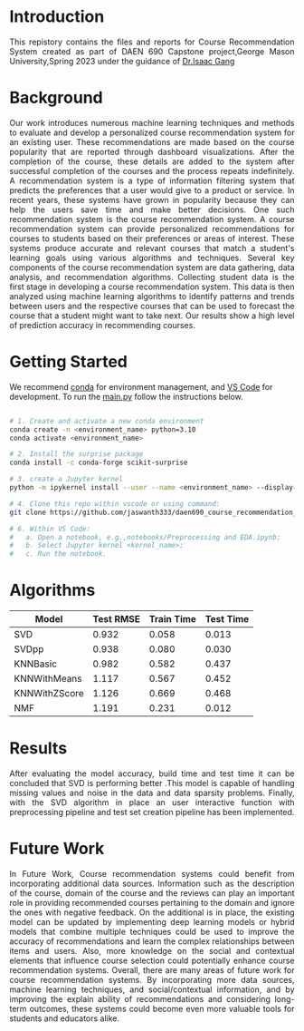 # Introduction
<p align="justify"> 
This repistory contains the files and reports for Course Recommendation System created as part of DAEN 690 Capstone project,George Mason University,Spring 2023 under the guidance of <a href="MAILTO:igang@gmu.edu">Dr.Isaac Gang</a></p>

# Background
<p align="justify"> 
Our work introduces numerous machine learning techniques and methods to evaluate and develop a personalized course recommendation system for an existing user. These recommendations are made based on the course popularity that are reported through dashboard visualizations. After the completion of the course, these details are added to the system after successful completion of the courses and the process repeats indefinitely. A recommendation system is a type of information filtering system that predicts the preferences that a user would give to a product or service. In recent years, these systems have grown in popularity because they can help the users save time and make better decisions. One such recommendation system is the course recommendation system. A course recommendation system can provide personalized recommendations for courses to students based on their preferences or areas of interest. These systems produce accurate and relevant courses that match a student's learning goals using various algorithms and techniques. Several key components of the course recommendation system are data gathering, data analysis, and recommendation algorithms. Collecting student data is the first stage in developing a course recommendation system. This data is then analyzed using machine learning algorithms to identify patterns and trends between users and the respective courses that can be used to forecast the course that a student might want to take next. Our results show a high level of prediction accuracy in recommending courses.
</p>

# Getting Started

We recommend [conda](https://docs.conda.io/projects/conda/en/latest/glossary.html?highlight=environment#conda-environment) for environment management, and [VS Code](https://code.visualstudio.com/) for development. To run the [main.py](https://github.com/jaswanth333/daen690_course_recommendation_system/blob/main/main.py) follow the instructions below.


```bash

# 1. Create and activate a new conda environment
conda create -n <environment_name> python=3.10
conda activate <environment_name>

# 2. Install the surprise package
conda install -c conda-forge scikit-surprise

# 3. create a Jupyter kernel
python -m ipykernel install --user --name <environment_name> --display-name <kernel_name>

# 4. Clone this repo within vscode or using command:
git clone https://github.com/jaswanth333/daen690_course_recommendation_system

# 6. Within VS Code:
#   a. Open a notebook, e.g.,notebooks/Preprocessing and EDA.ipynb;  
#   b. Select Jupyter kernel <kernel_name>;
#   c. Run the notebook.

```
# Algorithms

| Model         | Test RMSE | Train Time | Test Time |
|---------------|-----------|------------|-----------|
| SVD           | 0.932     | 0.058      | 0.013     |
| SVDpp         | 0.938     | 0.080      | 0.030     |
| KNNBasic      | 0.982     | 0.582      | 0.437     |
| KNNWithMeans  | 1.117     | 0.567      | 0.452     |
| KNNWithZScore | 1.126     | 0.669      | 0.468     |
| NMF           | 1.191     | 0.231      | 0.012     |

# Results
<p align="justify"> 
After evaluating the model accuracy, build time and test time it can be concluded that SVD is performing better .This model is capable of handling missing values  and noise in the data and data sparsity problems. Finally, with the SVD algorithm in place an user interactive function with preprocessing pipeline and test set creation pipeline has been implemented. 
</p>

# Future Work
<p align="justify"> 
In Future Work, Course recommendation systems could benefit from incorporating additional data sources. Information such as the description of the course, domain of the course and the reviews can play an important role in providing recommended courses pertaining to the domain and ignore the ones with negative feedback. 
On the additional is in place, the existing model can be updated by implementing deep learning models or hybrid models that combine multiple techniques could be used to improve the accuracy of recommendations and learn the complex relationships between items and users.
Also, more knowledge on the social and contextual elements that influence course selection could potentially enhance course recommendation systems.
Overall, there are many areas of future work for course recommendation systems. By incorporating more data sources, machine learning techniques, and social/contextual information, and by improving the explain ability of recommendations and considering long-term outcomes, these systems could become even more valuable tools for students and educators alike.
</p>
